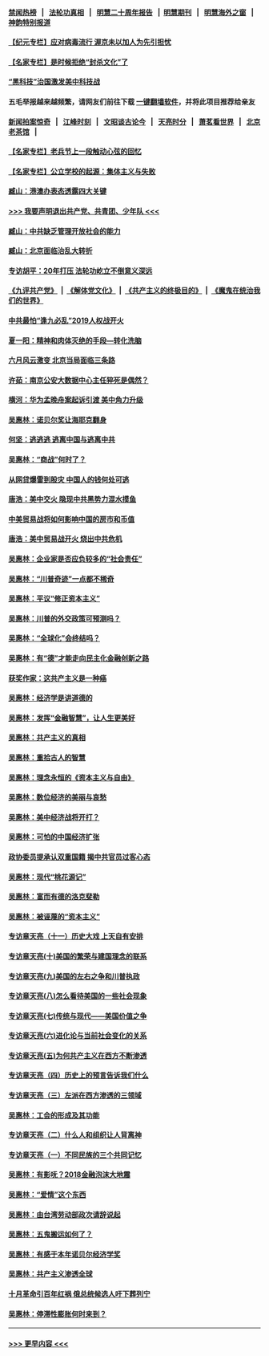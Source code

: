 #### [禁闻热榜](热点新闻.md?=0)  &nbsp;&nbsp;|&nbsp;&nbsp; [法轮功真相](https://github.com/gfw-breaker/truth/blob/master/README.md?=0) &nbsp;&nbsp;|&nbsp;&nbsp; [明慧二十周年报告](https://github.com/gfw-breaker/mh-reports/blob/master/README.md?=0) &nbsp;&nbsp;|&nbsp;&nbsp;[明慧期刊](https://github.com/gfw-breaker/mh-qikan) &nbsp;&nbsp;|&nbsp;&nbsp; [明慧海外之窗](https://github.com/gfw-breaker/mh-news/blob/master/README.md?=0) &nbsp;&nbsp;|&nbsp;&nbsp; [神韵特别报道](https://github.com/gfw-breaker/mh-news/blob/master/shenyun.md?=0)
#### [【纪元专栏】应对病毒流行 渥京未以加人为先引担忧](../pages/nsc423/n11875714.md?t=03110103) 
#### [【名家专栏】是时候拒绝“封杀文化”了](../pages/nsc423/n11814093.md?t=03110103) 
#### [“黑科技”治国激发美中科技战](../pages/nsc423/n11638056.md?t=03110103) 
#### 五毛举报越来越频繁，请网友们前往下载 [一键翻墙软件](https://github.com/gfw-breaker/ssr-accounts)，并将此项目推荐给亲友
#### [新闻拍案惊奇](https://github.com/gfw-breaker/banned-news/blob/master/pages/link4.md) &nbsp;&nbsp;|&nbsp;&nbsp; [江峰时刻](https://github.com/gfw-breaker/banned-news/blob/master/pages/link4.md) &nbsp;&nbsp;|&nbsp;&nbsp; [文昭谈古论今](https://github.com/gfw-breaker/banned-news/blob/master/pages/link4.md) &nbsp;&nbsp;|&nbsp;&nbsp; [天亮时分](https://github.com/gfw-breaker/banned-news/blob/master/pages/link4.md) &nbsp;&nbsp;|&nbsp;&nbsp; [萧茗看世界](https://github.com/gfw-breaker/banned-news/blob/master/pages/link4.md) &nbsp;&nbsp;|&nbsp;&nbsp; [北京老茶馆](https://github.com/gfw-breaker/banned-news/blob/master/pages/link4.md) &nbsp;&nbsp;|&nbsp;&nbsp; 
#### [【名家专栏】老兵节上一段触动心弦的回忆](../pages/nsc423/n11646016.md?t=03110103) 
#### [【名家专栏】公立学校的起源：集体主义与失败](../pages/nsc423/n11601833.md?t=03110103) 
#### [臧山：港澳办表态透露四大关键](../pages/nsc423/n11421628.md?t=03110103) 
#### [>>> 我要声明退出共产党、共青团、少年队 <<<](https://github.com/begood0513/goodnews/blob/master/quit/letter.md) 
#### [臧山：中共缺乏管理开放社会的能力](../pages/nsc423/n11407457.md?t=03110103) 
#### [臧山：北京面临治乱大转折](../pages/nsc423/n11406895.md?t=03110103) 
#### [专访胡平：20年打压 法轮功屹立不倒意义深远](../pages/nsc423/n11398800.md?t=03110103) 
#### [《九评共产党》](https://github.com/begood0513/9ping.md/blob/master/README.md) &nbsp;|&nbsp; [《解体党文化》](../../../../jtdwh.md/blob/master/README.md)  &nbsp;|&nbsp; [《共产主义的终极目的》](../../../../gczydzjmd.md/blob/master/README.md) &nbsp;|&nbsp; [《魔鬼在统治我们的世界》](../../../../mgztzwmdsj.md/blob/master/README.md) 
#### [中共最怕“逢九必乱”2019人权战开火](../pages/nsc423/n11385248.md?t=03110103) 
#### [夏一阳：精神和肉体灭绝的手段—转化洗脑](../pages/nsc423/n11368250.md?t=03110103) 
#### [六月风云激变 北京当局面临三条路](../pages/nsc423/n11313668.md?t=03110103) 
#### [许茹：南京公安大数据中心主任猝死是偶然？](../pages/nsc423/n11064744.md?t=03110103) 
#### [横河：华为孟晚舟案起诉引渡 美中角力升级](../pages/nsc423/n11027230.md?t=03110103) 
#### [吴惠林：诺贝尔奖让海耶克翻身](../pages/nsc423/n10890049.md?t=03110103) 
#### [何坚：逃逃逃 逃离中国与逃离中共](../pages/nsc423/n10592891.md?t=03110103) 
#### [吴惠林：“商战”何时了？](../pages/nsc423/n10573558.md?t=03110103) 
#### [从网贷爆雷到股灾 中国人的钱何处可逃](../pages/nsc423/n10572800.md?t=03110103) 
#### [唐浩：美中交火 隐现中共黑势力混水摸鱼](../pages/nsc423/n10544040.md?t=03110103) 
#### [中美贸易战将如何影响中国的房市和币值](../pages/nsc423/n10543697.md?t=03110103) 
#### [唐浩：美中贸易战开火 烧出中共危机](../pages/nsc423/n10540126.md?t=03110103) 
#### [吴惠林：企业家是否应负较多的“社会责任”](../pages/nsc423/n10535022.md?t=03110103) 
#### [吴惠林：“川普奇迹”一点都不稀奇](../pages/nsc423/n10512808.md?t=03110103) 
#### [吴惠林：平议“修正资本主义”](../pages/nsc423/n10495724.md?t=03110103) 
#### [吴惠林：川普的外交政策可预测吗？](../pages/nsc423/n10462387.md?t=03110103) 
#### [吴惠林：“全球化”会终结吗？](../pages/nsc423/n10452838.md?t=03110103) 
#### [吴惠林：有“德”才能走向民主化金融创新之路](../pages/nsc423/n10432292.md?t=03110103) 
#### [获奖作家：这共产主义是一种癌](../pages/nsc423/n10431541.md?t=03110103) 
#### [吴惠林：经济学是讲道德的](../pages/nsc423/n10398014.md?t=03110103) 
#### [吴惠林：发挥“金融智慧”，让人生更美好](../pages/nsc423/n10375019.md?t=03110103) 
#### [吴惠林：共产主义的真相](../pages/nsc423/n10351394.md?t=03110103) 
#### [吴惠林：重拾古人的智慧](../pages/nsc423/n10337691.md?t=03110103) 
#### [吴惠林：理念永恒的《资本主义与自由》](../pages/nsc423/n10316274.md?t=03110103) 
#### [吴惠林：数位经济的美丽与哀愁](../pages/nsc423/n10292946.md?t=03110103) 
#### [吴惠林：美中经济战将开打？](../pages/nsc423/n10258825.md?t=03110103) 
#### [吴惠林：可怕的中国经济扩张](../pages/nsc423/n10219147.md?t=03110103) 
#### [政协委员提承认双重国籍 揭中共官员过客心态](../pages/nsc423/n10208809.md?t=03110103) 
#### [吴惠林：现代“桃花源记”](../pages/nsc423/n10185234.md?t=03110103) 
#### [吴惠林：富而有德的洛克斐勒](../pages/nsc423/n10142264.md?t=03110103) 
#### [吴惠林：被诬蔑的“资本主义”](../pages/nsc423/n10124816.md?t=03110103) 
#### [专访章天亮（十一）历史大戏 上天自有安排](../pages/nsc423/n10094905.md?t=03110103) 
#### [专访章天亮(十)美国的繁荣与建国理念的联系](../pages/nsc423/n10094899.md?t=03110103) 
#### [专访章天亮(九)美国的左右之争和川普执政](../pages/nsc423/n10094889.md?t=03110103) 
#### [专访章天亮(八)怎么看待美国的一些社会现象](../pages/nsc423/n10094857.md?t=03110103) 
#### [专访章天亮(七)传统与现代——美国价值之争](../pages/nsc423/n10093140.md?t=03110103) 
#### [专访章天亮(六)进化论与当前社会变化的关系](../pages/nsc423/n10092036.md?t=03110103) 
#### [专访章天亮(五)为何共产主义在西方不断渗透](../pages/nsc423/n10083620.md?t=03110103) 
#### [专访章天亮（四）历史上的预言告诉我们什么](../pages/nsc423/n10083606.md?t=03110103) 
#### [专访章天亮（三）左派在西方渗透的三领域](../pages/nsc423/n10081115.md?t=03110103) 
#### [吴惠林：工会的形成及其功能](../pages/nsc423/n10080633.md?t=03110103) 
#### [专访章天亮（二）什么人和组织让人背离神](../pages/nsc423/n10076637.md?t=03110103) 
#### [专访章天亮（一）不同民族的三个共同记忆](../pages/nsc423/n10074188.md?t=03110103) 
#### [吴惠林：有影呒？2018金融泡沫大地震](../pages/nsc423/n10040534.md?t=03110103) 
#### [吴惠林：“爱情”这个东西](../pages/nsc423/n10019423.md?t=03110103) 
#### [吴惠林：由台湾劳动部政次请辞说起](../pages/nsc423/n9979679.md?t=03110103) 
#### [吴惠林：五鬼搬运如何了？](../pages/nsc423/n9925338.md?t=03110103) 
#### [吴惠林：有感于本年诺贝尔经济学奖](../pages/nsc423/n9871883.md?t=03110103) 
#### [吴惠林：共产主义渗透全球](../pages/nsc423/n9812748.md?t=03110103) 
#### [十月革命引百年红祸 俄总统候选人吁下葬列宁](../pages/nsc423/n9810182.md?t=03110103) 
#### [吴惠林：停滞性膨胀何时来到？](../pages/nsc423/n9764136.md?t=03110103) 

----
#### [ >>> 更早内容 <<< ](../indexes/nsc423-earlier.md)
